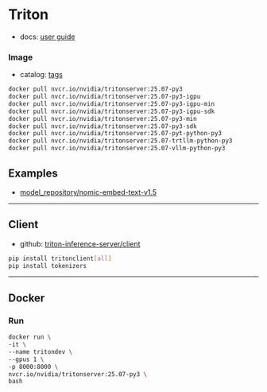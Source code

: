 # Triton

- docs: [user guide](https://docs.nvidia.com/deeplearning/triton-inference-server/user-guide/docs/contents.html)

### Image

- catalog: [tags](https://catalog.ngc.nvidia.com/orgs/nvidia/containers/tritonserver/tags)

```bash
docker pull nvcr.io/nvidia/tritonserver:25.07-py3
docker pull nvcr.io/nvidia/tritonserver:25.07-py3-igpu
docker pull nvcr.io/nvidia/tritonserver:25.07-py3-igpu-min
docker pull nvcr.io/nvidia/tritonserver:25.07-py3-igpu-sdk
docker pull nvcr.io/nvidia/tritonserver:25.07-py3-min
docker pull nvcr.io/nvidia/tritonserver:25.07-py3-sdk
docker pull nvcr.io/nvidia/tritonserver:25.07-pyt-python-py3
docker pull nvcr.io/nvidia/tritonserver:25.07-trtllm-python-py3
docker pull nvcr.io/nvidia/tritonserver:25.07-vllm-python-py3
```

## Examples

- [model_repository/nomic-embed-text-v1.5](../model_repository/nomic-embed-text-v1.5/README.md)

---

## Client

- github: [triton-inference-server/client](https://github.com/triton-inference-server/client)

```bash
pip install tritonclient[all]
pip install tokenizers
```

---

## Docker

### Run

```bash
docker run \
-it \
--name tritondev \
--gpus 1 \
-p 8000:8000 \
nvcr.io/nvidia/tritonserver:25.07-py3 \
bash
```

